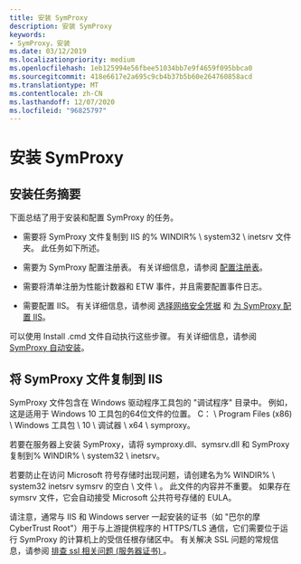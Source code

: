 ```yaml
---
title: 安装 SymProxy
description: 安装 SymProxy
keywords:
- SymProxy，安装
ms.date: 03/12/2019
ms.localizationpriority: medium
ms.openlocfilehash: 1eb125994e56fbee51034bb7e9f4659f095bbca0
ms.sourcegitcommit: 418e6617e2a695c9cb4b37b5b60e264760858acd
ms.translationtype: MT
ms.contentlocale: zh-CN
ms.lasthandoff: 12/07/2020
ms.locfileid: "96825797"
---
```

# <a name="installing-symproxy"></a>安装 SymProxy


## <a name="span-idsummary_of_installation_tasksspanspan-idsummary_of_installation_tasksspanspan-idsummary_of_installation_tasksspansummary-of-installation-tasks"></a><span id="Summary_of_installation_tasks"></span><span id="summary_of_installation_tasks"></span><span id="SUMMARY_OF_INSTALLATION_TASKS"></span>安装任务摘要


下面总结了用于安装和配置 SymProxy 的任务。

-   需要将 SymProxy 文件复制到 IIS 的% WINDIR% \\ system32 \\ inetsrv 文件夹。 此任务如下所述。

-   需要为 SymProxy 配置注册表。 有关详细信息，请参阅 [配置注册表](configuring-the-registry.md)。

-   需要将清单注册为性能计数器和 ETW 事件，并且需要配置事件日志。

-   需要配置 IIS。 有关详细信息，请参阅 [选择网络安全凭据](choosing-network-security-credentials.md) 和 [为 SymProxy 配置 IIS](configuring-iis-for-symproxy.md)。

可以使用 Install .cmd 文件自动执行这些步骤。 有关详细信息，请参阅 [SymProxy 自动安装](symproxy-automated-installation.md)。

## <a name="span-idcopy_the_symproxy_files_to_iisspanspan-idcopy_the_symproxy_files_to_iisspanspan-idcopy_the_symproxy_files_to_iisspancopy-the-symproxy-files-to-iis"></a><span id="Copy_the_SymProxy_files_to_IIS"></span><span id="copy_the_symproxy_files_to_iis"></span><span id="COPY_THE_SYMPROXY_FILES_TO_IIS"></span>将 SymProxy 文件复制到 IIS


SymProxy 文件包含在 Windows 驱动程序工具包的 "调试程序" 目录中。 例如，这是适用于 Windows 10 工具包的64位文件的位置。 C： \\ Program Files (x86) \\ Windows 工具包 \\ 10 \\ 调试器 \\ x64 \\ symproxy。

若要在服务器上安装 SymProxy，请将 symproxy.dll、symsrv.dll 和 SymProxy 复制到% WINDIR% \\ system32 \\ inetsrv。

若要防止在访问 Microsoft 符号存储时出现问题，请创建名为% WINDIR% \\ system32 inetsrv symsrv 的空白 \\ 文件 \\ 。 此文件的内容并不重要。 如果存在 symsrv 文件，它会自动接受 Microsoft 公共符号存储的 EULA。

请注意，通常与 IIS 和 Windows server 一起安装的证书（如 "巴尔的摩 CyberTrust Root"）用于与上游提供程序的 HTTPS/TLS 通信，它们需要位于运行 SymProxy 的计算机上的受信任根存储区中。 有关解决 SSL 问题的常规信息，请参阅 [排查 ssl 相关问题 (服务器证书) ](/iis/troubleshoot/security-issues/troubleshooting-ssl-related-issues-server-certificate)。

 

